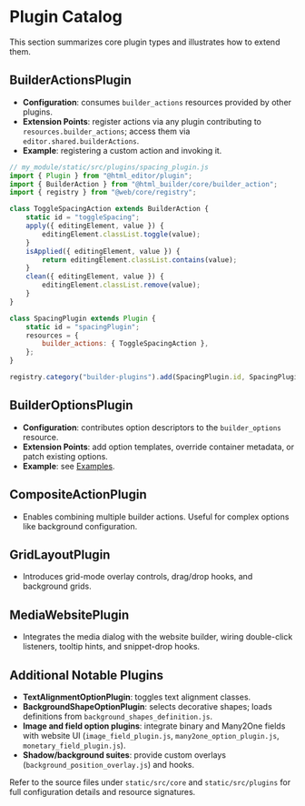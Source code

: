 # Plugin Catalog

This section summarizes core plugin types and illustrates how to extend them.

## BuilderActionsPlugin

- **Configuration**: consumes `builder_actions` resources provided by other plugins.
- **Extension Points**: register actions via any plugin contributing to `resources.builder_actions`; access them via `editor.shared.builderActions`.
- **Example**: registering a custom action and invoking it.

```js
// my_module/static/src/plugins/spacing_plugin.js
import { Plugin } from "@html_editor/plugin";
import { BuilderAction } from "@html_builder/core/builder_action";
import { registry } from "@web/core/registry";

class ToggleSpacingAction extends BuilderAction {
    static id = "toggleSpacing";
    apply({ editingElement, value }) {
        editingElement.classList.toggle(value);
    }
    isApplied({ editingElement, value }) {
        return editingElement.classList.contains(value);
    }
    clean({ editingElement, value }) {
        editingElement.classList.remove(value);
    }
}

class SpacingPlugin extends Plugin {
    static id = "spacingPlugin";
    resources = {
        builder_actions: { ToggleSpacingAction },
    };
}

registry.category("builder-plugins").add(SpacingPlugin.id, SpacingPlugin);
```

## BuilderOptionsPlugin

- **Configuration**: contributes option descriptors to the `builder_options` resource.
- **Extension Points**: add option templates, override container metadata, or patch existing options.
- **Example**: see [Examples](examples.md#adding-a-new-optionplugin).

## CompositeActionPlugin

- Enables combining multiple builder actions. Useful for complex options like background configuration.

## GridLayoutPlugin

- Introduces grid-mode overlay controls, drag/drop hooks, and background grids.

## MediaWebsitePlugin

- Integrates the media dialog with the website builder, wiring double-click listeners, tooltip hints, and snippet-drop hooks.

## Additional Notable Plugins

- **TextAlignmentOptionPlugin**: toggles text alignment classes.
- **BackgroundShapeOptionPlugin**: selects decorative shapes; loads definitions from `background_shapes_definition.js`.
- **Image and field option plugins**: integrate binary and Many2One fields with website UI (`image_field_plugin.js`, `many2one_option_plugin.js`, `monetary_field_plugin.js`).
- **Shadow/background suites**: provide custom overlays (`background_position_overlay.js`) and hooks.

Refer to the source files under `static/src/core` and `static/src/plugins` for full configuration details and resource signatures.
